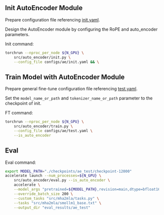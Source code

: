 ## Init AutoEncoder Module
Prepare configuration file referencing [init.yaml](../../configs/ae/init.yaml).

Design the AutoEncoder module by configuring the RoPE and auto_encoder parameters.

Init command:
```bash
torchrun --nproc_per_node ${N_GPU} \
    src/auto_encoder/init.py \
    --config_file configs/ae/init.yaml && \
```

## Train Model with AutoEncoder Module
Prepare general fine-tune configuration file referencing [test.yaml](../../configs/ae/test.yaml).

Set the `model_name_or_path` and `tokenizer_name_or_path` parameter to the checkpoint of init.

FT command:
```bash
torchrun --nproc_per_node ${N_GPU} \
    src/auto_encoder/train.py \
    --config_file configs/ae/test.yaml \
    --is_auto_encoder
```

## Eval

Eval command:
```bash
export MODEL_PATH="./checkpoints/ae_test/checkpoint-12000"
accelerate launch --num_processes=${N_GPU} \
    src/auto_encoder/eval.py --is_auto_encoder \
    accelerate \
    --model_args "pretrained=${MODEL_PATH},revision=main,dtype=bfloat16,max_length=2048" \
    --override_batch_size 200 \
    --custom_tasks "src/mha2mla/tasks.py" \
    --tasks "src/mha2mla/smollm1_base.txt" \
    --output_dir "eval_results/ae_test"
```

